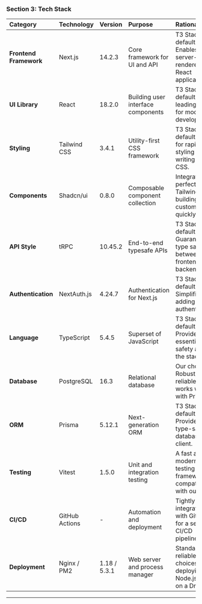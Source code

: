 ### **Section 3: Tech Stack**

| Category | Technology | Version | Purpose | Rationale |
| :--- | :--- | :--- | :--- | :--- |
| **Frontend Framework** | Next.js | 14.2.3 | Core framework for UI and API | T3 Stack default. Enables fast, server-rendered React applications. |
| **UI Library** | React | 18.2.0 | Building user interface components | T3 Stack default. The leading library for modern UI development. |
| **Styling** | Tailwind CSS | 3.4.1 | Utility-first CSS framework | T3 Stack default. Allows for rapid styling without writing custom CSS. |
| **Components** | Shadcn/ui | 0.8.0 | Composable component collection | Integrates perfectly with Tailwind for building custom UIs quickly. |
| **API Style** | tRPC | 10.45.2 | End-to-end typesafe APIs | T3 Stack default. Guarantees type safety between frontend and backend. |
| **Authentication** | NextAuth.js | 4.24.7 | Authentication for Next.js | T3 Stack default. Simplifies adding secure authentication. |
| **Language** | TypeScript | 5.4.5 | Superset of JavaScript | T3 Stack default. Provides essential type safety across the stack. |
| **Database** | PostgreSQL | 16.3 | Relational database | Our choice. Robust, reliable, and works well with Prisma. |
| **ORM** | Prisma | 5.12.1 | Next-generation ORM | T3 Stack default. Provides a type-safe database client. |
| **Testing** | Vitest | 1.5.0 | Unit and integration testing | A fast and modern testing framework compatible with our stack. |
| **CI/CD** | GitHub Actions | - | Automation and deployment | Tightly integrated with GitHub for a seamless CI/CD pipeline. |
| **Deployment** | Nginx / PM2 | 1.18 / 5.3.1 | Web server and process manager | Standard, reliable choices for deploying Node.js apps on a Droplet. |

***
